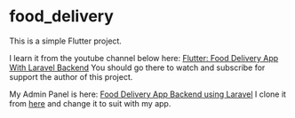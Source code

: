 # food_delivery

This is a simple Flutter project.

I learn it from the youtube channel below here:
[Flutter: Food Delivery App With Laravel Backend](https://www.youtube.com/watch?v=7dAt-JMSCVQ&t=0s)
You should go there to watch and subscribe for support the author of this project.

My Admin Panel is here: [Food Delivery App Backend using Laravel](https://github.com/HoangHieuS/food_delivery_backend)
I clone it from [here](https://github.com/dbes-tech/shopping-app-backend) and change it to suit with my app.



